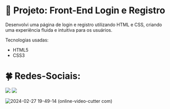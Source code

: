 # :star2: Projeto: Front-End Login e Registro
Desenvolvi uma página de login e registro utilizando HTML e CSS, criando uma experiência fluida e intuitiva para os usuários.

Tecnologias usadas:
+ HTML5
+ CSS3



# :four_leaf_clover: Redes-Sociais:
<a href="https://www.instagram.com/m.guifo01/" target="_blank"><img loading="lazy" src="https://img.shields.io/badge/-Instagram-%23E4405F?style=for-the-badge&logo=instagram&logoColor=white" target="_blank"></a>
<a href="https://www.linkedin.com/in/guilherme-onizio-b71814268/" target="_blank"><img loading="lazy" src="https://img.shields.io/badge/-LinkedIn-%230077B5?style=for-the-badge&logo=linkedin&logoColor=white" target="_blank"></a>

![2024-02-27 19-49-14 (online-video-cutter com)](https://github.com/GuilhermeOnizio/Site-Login-e-Registro-HTML-CSS-JavaScript/assets/129892786/ec31f6b5-e1f6-4951-89b9-31925eb08666)



